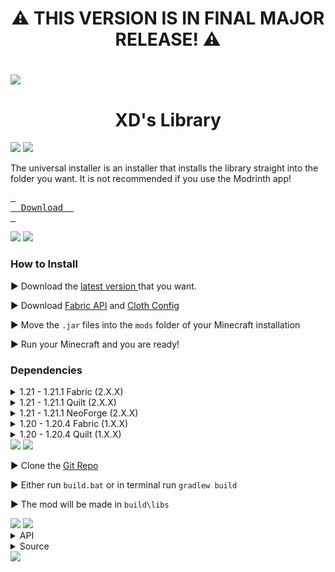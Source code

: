 <h1 align="center">⚠️ THIS VERSION IS IN FINAL MAJOR RELEASE! ⚠️</h1>

<h1 id="readme" align="center"></h1>

<img src="https://raw.githubusercontent.com/Ztrolix/ZtrolixLibs/main/assets/strip.png">

<h1 align="center">XD's Library</h1>

<img src="https://raw.githubusercontent.com/Ztrolix/ZtrolixLibs/main/assets/strip.png">

<img src="https://raw.githubusercontent.com/Ztrolix/ZtrolixLibs/main/assets/installer.png">

The universal installer is an installer that installs the library straight into the folder you want. It is not recommended if you use the Modrinth app!

[<kbd> <br>    Download    <br> </kbd>][DWLD]

[DWLD]: https://github.com/ZtrolixGit/ZtrolixLibs/releases/latest/download/XDLibInstaller.jar

<img src="https://raw.githubusercontent.com/Ztrolix/ZtrolixLibs/main/assets/strip.png"> 

<img src="https://raw.githubusercontent.com/Ztrolix/ZtrolixLibs/main/assets/installation.png">

### How to Install

▶️ Download the [latest version ](https://modrinth.com/plugin/ztrolixlibs/versions) that you want.

▶️ Download [Fabric API](https://modrinth.com/mod/fabric-api/versions?g=1.21&g=1.21.1) and [Cloth Config](https://modrinth.com/mod/cloth-config/versions?l=fabric&g=1.21&g=1.21.1)

▶️ Move the `.jar` files into the `mods` folder of your Minecraft installation

▶️ Run your Minecraft and you are ready!

### Dependencies

<details>
<summary>1.21 - 1.21.1 Fabric (2.X.X)</summary>

- [Fabric API](https://modrinth.com/mod/fabric-api/versions?platform=fabric&gameVersion=1.21.1&gameVersion=1.21)

</details>

<details>
<summary>1.21 - 1.21.1 Quilt (2.X.X)</summary>

- [QSL](https://modrinth.com/mod/qsl/versions?gameVersion=1.21&platform=quilt)

</details>

<details>
<summary>1.21 - 1.21.1 NeoForge (2.X.X)</summary>

- [Forgified Fabric API](https://modrinth.com/mod/forgified-fabric-api/versions?g=1.21.1&g=1.21&l=neoforge)
- [Connector](https://modrinth.com/mod/connector/versions?g=1.21.1&g=1.21&l=neoforge)

</details>

<details>
<summary>1.20 - 1.20.4 Fabric (1.X.X)</summary>

- [FabricAPI](https://modrinth.com/mod/fabric-api/versions?platform=fabric&gameVersion=1.20.4&gameVersion=1.20.3&gameVersion=1.20.2&gameVersion=1.20.1&gameVersion=1.20)

</details>

<details>
<summary>1.20 - 1.20.4 Quilt (1.X.X)</summary>

- [QSL](https://modrinth.com/mod/qsl/versions?gameVersion=1.20.4&gameVersion=1.20.2&gameVersion=1.20.1&gameVersion=1.20&platform=quilt)

</details>

<img src="https://raw.githubusercontent.com/Ztrolix/ZtrolixLibs/main/assets/strip.png">

<img src="https://raw.githubusercontent.com/Ztrolix/ZtrolixLibs/main/assets/building.png">

▶️ Clone the [Git Repo](https://github.com/Ztrolix/ZtrolixLibs/tree/main)

▶️ Either run `build.bat` or in terminal run `gradlew build`

▶️ The mod will be made in `build\libs`

<img src="https://raw.githubusercontent.com/Ztrolix/ZtrolixLibs/main/assets/strip.png">

<img src="https://raw.githubusercontent.com/Ztrolix/ZtrolixLibs/main/assets/faq.png">

<details>
<summary>API</summary>

The API will only be available for `2.0.0` or above builds and only `Release` builds.

</details>

<details>
<summary>Source</summary>

The Source is currently available but not for any versions below `2.0.0`.

</details>

<img src="https://raw.githubusercontent.com/Ztrolix/ZtrolixLibs/main/assets/strip.png">
